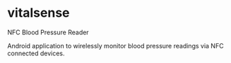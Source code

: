 vitalsense
==========

NFC Blood Pressure Reader

Android application to wirelessly monitor blood pressure readings via NFC connected devices.
